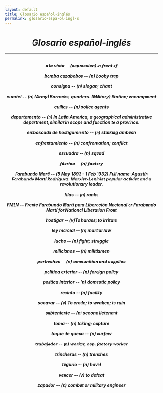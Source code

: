 ```yaml
---
layout: default
title: Glosario español-inglés
permalink: glosario-espa-ol-ingl-s
---
```

<!-- Add an essay or interpretive material below this line,
using HTML or markdown.  Do not modify this file above this line -->
<center><i><b><h1>Glosario español-inglés</h1>
<hr>
<br>
<b><i>a la vista</i></b> -- (expression) in front of
<br>
<br>
<b><i>bomba cazabobos</i></b> -- (n) booby trap
<br>
<br>
<b><i>consigna</i></b> -- (n) slogan; chant
<br>
<br>
<b><i>cuartel</i></b> -- (n) (Army) Barracks, quarters. (Military) Station; encampment
<br>
<br>
<b><i>cuilios</i></b> -- (n) police agents
<br>
<br>
<b><i>departamento</i></b> -- (n) In Latin America, a geographical administrative department, similar in scope and function to a province. 
<br>
<br>
<b><i>emboscada de hostigamiento</i></b> -- (n) stalking ambush
<br>
<br>
<b><i>enfrentamiento</i></b> -- (n) confrontation; conflict
<br>
<br>
<b><i>escuadra</i></b> -- (n) squad
<br>
<br>
<b><i>fábrica</i></b> -- (n) factory
<br>
<br>
<b><i>Farabundo Martí</i></b> -- (5 May 1893 - 1 Feb 1932) Full name: Agustín Farabundo Martí Rodríguez. Marxist-Leninist popular activist and a revolutionary leader.  
<br>
<br>
<b><i>filas</i></b> -- (n) ranks
<br>
<br>
<b><i>FMLN</i></b> -- Frente Farabundo Martí para Liberación Nacional or Farabundo Martí for National Liberation Front
<br>
<br>
<b><i>hostigar</i></b> -- (v)To harass; to irritate
<br>
<br>
<b><i>ley marcial</i></b> -- (n) martial law
<br>
<br>
<b><i>lucha</i></b> -- (n) fight; struggle
<br>
<br>
<b><i>milicianos</i></b> -- (n) militiamen
<br>
<br>
<b><i>pertrechos</i></b> -- (n) ammunition and supplies
<br>
<br>
<b><i>política exterior</i></b> -- (n) foreign policy
<br>
<br>
<b><i>política interior</i></b> -- (n) domestic policy
<br>
<br>
<b><i>recinto</i></b> -- (n) facility
<br>
<br>
<b><i>socavar</i></b> -- (v) To erode; to weaken; to ruin
<br>
<br>
<b><i>subteniente</i></b> -- (n) second lietenant
<br>
<br>
<b><i>toma</i></b> -- (n) taking; capture
<br>
<br>
<b><i>toque de queda</i></b> -- (n) curfew
<br>
<br>
<b><i>trabajador</i></b> -- (n) worker, esp. factory worker 
<br>
<br>
<b><i>trincheras</i></b> -- (n) trenches
<br>
<br>
<b><i>tugurio</i></b> -- (n) hovel
<br>
<br>
<b><i>vencer</i></b> -- (v) to defeat
<br>
<br>
<b><i>zapador</i></b> -- (n) combat or military engineer
